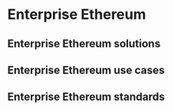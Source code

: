# Enterprise Ethereum

## Enterprise Ethereum solutions

## Enterprise Ethereum use cases

## Enterprise Ethereum standards

